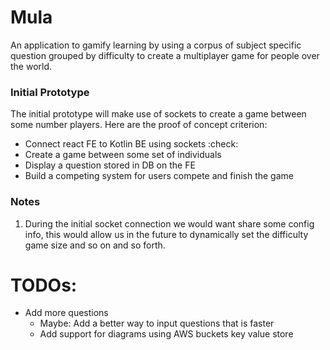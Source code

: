 # Mula

An application to gamify learning by using a corpus of subject specific question 
grouped by difficulty to create a multiplayer game for people over the world.


### Initial Prototype

The initial prototype will make use of sockets to create a game between some number
players. Here are the proof of concept criterion:

- Connect react FE to Kotlin BE using sockets :check:
- Create a game between some set of individuals
- Display a question stored in DB on the FE
- Build a competing system for users compete and finish the game

### Notes

1. During the initial socket connection we would want share some config info, 
this would allow us in the future to dynamically set the difficulty game size
and so on and so forth.




# TODOs:

- Add more questions
  - Maybe: Add a better way to input questions that is faster
  - Add support for diagrams using AWS buckets key value store